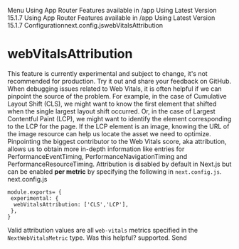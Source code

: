 Menu
Using App Router
Features available in /app
Using Latest Version
15.1.7
Using App Router
Features available in /app
Using Latest Version
15.1.7
Configurationnext.config.jswebVitalsAttribution
# webVitalsAttribution
This feature is currently experimental and subject to change, it's not recommended for production. Try it out and share your feedback on GitHub.
When debugging issues related to Web Vitals, it is often helpful if we can pinpoint the source of the problem. For example, in the case of Cumulative Layout Shift (CLS), we might want to know the first element that shifted when the single largest layout shift occurred. Or, in the case of Largest Contentful Paint (LCP), we might want to identify the element corresponding to the LCP for the page. If the LCP element is an image, knowing the URL of the image resource can help us locate the asset we need to optimize.
Pinpointing the biggest contributor to the Web Vitals score, aka attribution, allows us to obtain more in-depth information like entries for PerformanceEventTiming, PerformanceNavigationTiming and PerformanceResourceTiming.
Attribution is disabled by default in Next.js but can be enabled **per metric** by specifying the following in `next.config.js`.
next.config.js
```
module.exports= {
 experimental: {
  webVitalsAttribution: ['CLS','LCP'],
 },
}
```

Valid attribution values are all `web-vitals` metrics specified in the `NextWebVitalsMetric` type.
Was this helpful?
supported.
Send
